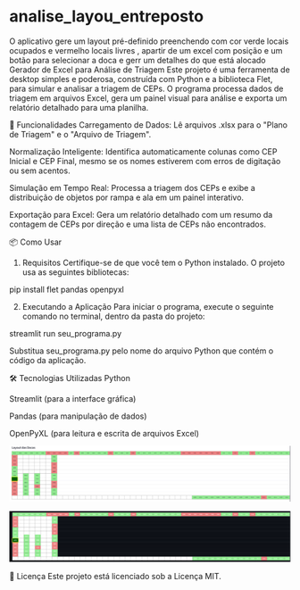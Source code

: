 # analise_layou_entreposto
O aplicativo gere um layout pré-definido preenchendo com cor verde locais ocupados e vermelho locais livres , apartir de um excel com posição e um botão para selecionar a doca e gerr um detalhes do que está alocado
Gerador de Excel para Análise de Triagem
Este projeto é uma ferramenta de desktop simples e poderosa, construída com Python e a biblioteca Flet, para simular e analisar a triagem de CEPs. O programa processa dados de triagem em arquivos Excel, gera um painel visual para análise e exporta um relatório detalhado para uma planilha.

🚀 Funcionalidades
Carregamento de Dados: Lê arquivos .xlsx para o "Plano de Triagem" e o "Arquivo de Triagem".

Normalização Inteligente: Identifica automaticamente colunas como CEP Inicial e CEP Final, mesmo se os nomes estiverem com erros de digitação ou sem acentos.

Simulação em Tempo Real: Processa a triagem dos CEPs e exibe a distribuição de objetos por rampa e ala em um painel interativo.

Exportação para Excel: Gera um relatório detalhado com um resumo da contagem de CEPs por direção e uma lista de CEPs não encontrados.

📦 Como Usar
1. Requisitos
Certifique-se de que você tem o Python instalado. O projeto usa as seguintes bibliotecas:

pip install flet pandas openpyxl

2. Executando a Aplicação
Para iniciar o programa, execute o seguinte comando no terminal, dentro da pasta do projeto:

streamlit run seu_programa.py

Substitua seu_programa.py pelo nome do arquivo Python que contém o código da aplicação.



🛠️ Tecnologias Utilizadas
Python

Streamlit (para a interface gráfica)

Pandas (para manipulação de dados)

OpenPyXL (para leitura e escrita de arquivos Excel)

![Tela Layout](Screen.png)

![Tela Layout modo Dark](Layout.png)


📄 Licença
Este projeto está licenciado sob a Licença MIT.

